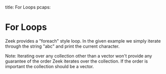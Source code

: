 title: For Loops
pcaps:

For Loops
================

Zeek provides a "foreach" style loop.
In the given example we simply iterate through the string "abc"
and print the current character.

Note: Iterating over any collection other than a vector won't provide any guarantee of the order
Zeek iterates over the collection. If the order is important the collection should be a vector.
